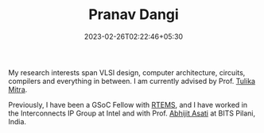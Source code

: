 ﻿---
title: "Pranav Dangi"
date: 2023-02-26T02:22:46+05:30
draft: true
---

<p>

My research interests span VLSI design, computer architecture, circuits, compilers and everything in between. I am currently advised by Prof. [Tulika Mitra](https://www.comp.nus.edu.sg/~tulika/). 

Previously, I have been a GSoC Fellow with [RTEMS](https://www.rtems.org/), and I have worked in the Interconnects IP Group at Intel and with Prof. [Abhijit Asati](https://www.bits-pilani.ac.in/Pilani/abhijitasati/Profile) at BITS Pilani, India.

</p>
